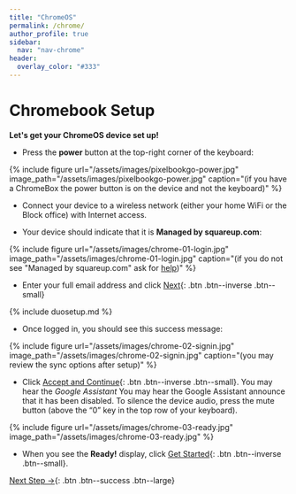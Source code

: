 ```yaml
---
title: "ChromeOS"
permalink: /chrome/
author_profile: true
sidebar:
  nav: "nav-chrome"
header:
  overlay_color: "#333"
---
```

# Chromebook Setup

__Let's get your ChromeOS device set up!__

* Press the __power__ button at the top-right corner of the keyboard: 

{% include figure url="/assets/images/pixelbookgo-power.jpg" image_path="/assets/images/pixelbookgo-power.jpg" caption="(if you have a ChromeBox the power button is on the device and not the keyboard)" %}

* Connect your device to a wireless network (either your home WiFi or the Block office) with Internet access.

* Your device should indicate that it is __Managed by squareup.com__:

{% include figure url="/assets/images/chrome-01-login.jpg" image_path="/assets/images/chrome-01-login.jpg" caption="(if you do not see &quot;Managed by squareup.com&quot; ask for [help](/help))" %}

* Enter your full email address and click [Next](#duo){: .btn .btn--inverse .btn--small}

{% include duosetup.md %}

* Once logged in, you should see this success message:

{% include figure url="/assets/images/chrome-02-signin.jpg" image_path="/assets/images/chrome-02-signin.jpg" caption="(you may review the sync options after setup)" %}

* Click [Accept and Continue](#ready){: .btn .btn--inverse .btn--small}. You may hear the _Google Assistant_ You may hear the Google Assistant announce that it has been disabled. To silence the device audio, press the mute button (above the “0” key in the top row of your keyboard). 

<a name="ready"></a> 
{% include figure url="/assets/images/chrome-03-ready.jpg" image_path="/assets/images/chrome-03-ready.jpg"  %}

* When you see the __Ready!__ display, click [Get Started](/chrome-tips){: .btn .btn--inverse .btn--small}.

[Next Step &rarr;](/chrome-browser/){: .btn .btn--success .btn--large}
